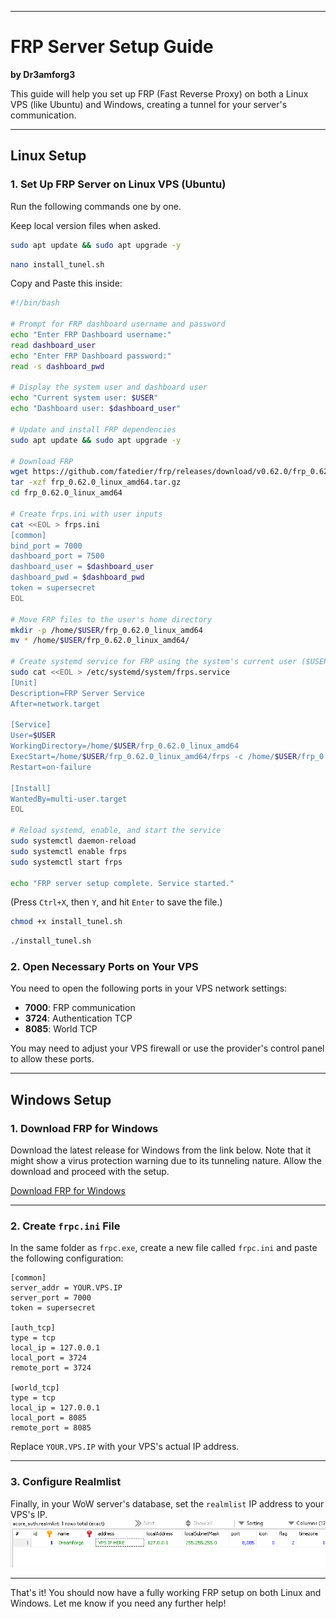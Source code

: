 
---

# FRP Server Setup Guide

**by Dr3amforg3**

This guide will help you set up FRP (Fast Reverse Proxy) on both a Linux VPS (like Ubuntu) and Windows, creating a tunnel for your server's communication.

---

## **Linux Setup**

### 1. **Set Up FRP Server on Linux VPS (Ubuntu)**

Run the following commands one by one.

Keep local version files when asked.



```sh
sudo apt update && sudo apt upgrade -y
```


 
```sh
nano install_tunel.sh
```

Copy and Paste this inside:

```sh
#!/bin/bash

# Prompt for FRP dashboard username and password
echo "Enter FRP Dashboard username:"
read dashboard_user
echo "Enter FRP Dashboard password:"
read -s dashboard_pwd

# Display the system user and dashboard user
echo "Current system user: $USER"
echo "Dashboard user: $dashboard_user"

# Update and install FRP dependencies
sudo apt update && sudo apt upgrade -y

# Download FRP
wget https://github.com/fatedier/frp/releases/download/v0.62.0/frp_0.62.0_linux_amd64.tar.gz
tar -xzf frp_0.62.0_linux_amd64.tar.gz
cd frp_0.62.0_linux_amd64

# Create frps.ini with user inputs
cat <<EOL > frps.ini
[common]
bind_port = 7000
dashboard_port = 7500
dashboard_user = $dashboard_user
dashboard_pwd = $dashboard_pwd
token = supersecret
EOL

# Move FRP files to the user's home directory
mkdir -p /home/$USER/frp_0.62.0_linux_amd64
mv * /home/$USER/frp_0.62.0_linux_amd64/

# Create systemd service for FRP using the system's current user ($USER)
sudo cat <<EOL > /etc/systemd/system/frps.service
[Unit]
Description=FRP Server Service
After=network.target

[Service]
User=$USER
WorkingDirectory=/home/$USER/frp_0.62.0_linux_amd64
ExecStart=/home/$USER/frp_0.62.0_linux_amd64/frps -c /home/$USER/frp_0.62.0_linux_amd64/frps.ini
Restart=on-failure

[Install]
WantedBy=multi-user.target
EOL

# Reload systemd, enable, and start the service
sudo systemctl daemon-reload
sudo systemctl enable frps
sudo systemctl start frps

echo "FRP server setup complete. Service started."

```


(Press `Ctrl+X`, then `Y`, and hit `Enter` to save the file.)


```sh
chmod +x install_tunel.sh
```

```sh
./install_tunel.sh
```


### 2. **Open Necessary Ports on Your VPS**

You need to open the following ports in your VPS network settings:

- **7000**: FRP communication
- **3724**: Authentication TCP
- **8085**: World TCP

You may need to adjust your VPS firewall or use the provider's control panel to allow these ports.

---

## **Windows Setup**

### 1. **Download FRP for Windows**

Download the latest release for Windows from the link below. Note that it might show a virus protection warning due to its tunneling nature. Allow the download and proceed with the setup.

[Download FRP for Windows](https://github.com/fatedier/frp/releases/download/v0.62.0/frp_0.62.0_windows_amd64.zip)

---

### 2. **Create `frpc.ini` File**

In the same folder as `frpc.exe`, create a new file called `frpc.ini` and paste the following configuration:

```
[common]
server_addr = YOUR.VPS.IP
server_port = 7000
token = supersecret

[auth_tcp]
type = tcp
local_ip = 127.0.0.1
local_port = 3724
remote_port = 3724

[world_tcp]
type = tcp
local_ip = 127.0.0.1
local_port = 8085
remote_port = 8085
```

Replace `YOUR.VPS.IP` with your VPS's actual IP address.

---

### 3. **Configure Realmlist**

Finally, in your WoW server's database, set the `realmlist` IP address to your VPS's IP.
![Alt text](img/image.png)


---

That's it! You should now have a fully working FRP setup on both Linux and Windows. Let me know if you need any further help!
